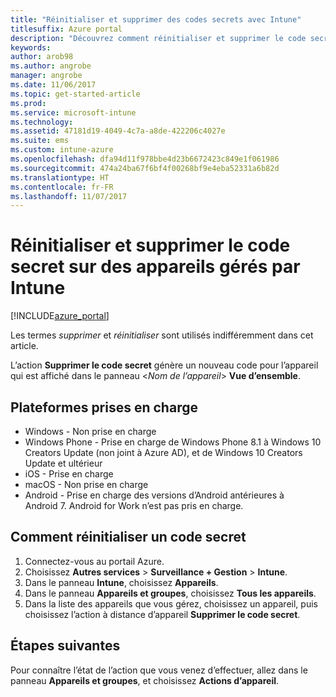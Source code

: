 ```yaml
---
title: "Réinitialiser et supprimer des codes secrets avec Intune"
titlesuffix: Azure portal
description: "Découvrez comment réinitialiser et supprimer le code secret sur les appareils que vous gérez avec Intune."
keywords: 
author: arob98
ms.author: angrobe
manager: angrobe
ms.date: 11/06/2017
ms.topic: get-started-article
ms.prod: 
ms.service: microsoft-intune
ms.technology: 
ms.assetid: 47181d19-4049-4c7a-a8de-422206c4027e
ms.suite: ems
ms.custom: intune-azure
ms.openlocfilehash: dfa94d11f978bbe4d23b6672423c849e1f061986
ms.sourcegitcommit: 474a24ba67f6bf4f00268bf9e4eba52331a6b82d
ms.translationtype: HT
ms.contentlocale: fr-FR
ms.lasthandoff: 11/07/2017
---
```

# <a name="reset-and-remove-the-passcode-on-intune-managed-devices"></a>Réinitialiser et supprimer le code secret sur des appareils gérés par Intune


[!INCLUDE[azure_portal](./includes/azure_portal.md)]

Les termes *supprimer* et *réinitialiser* sont utilisés indifféremment dans cet article.

L’action **Supprimer le code secret** génère un nouveau code pour l’appareil qui est affiché dans le panneau <*Nom de l’appareil*> **Vue d’ensemble**.

## <a name="supported-platforms"></a>Plateformes prises en charge

- Windows - Non prise en charge
- Windows Phone - Prise en charge de Windows Phone 8.1 à Windows 10 Creators Update (non joint à Azure AD), et de Windows 10 Creators Update et ultérieur
- iOS - Prise en charge
- macOS - Non prise en charge
- Android - Prise en charge des versions d’Android antérieures à Android 7. Android for Work n’est pas pris en charge.

## <a name="how-to-reset-a-passcode"></a>Comment réinitialiser un code secret

1. Connectez-vous au portail Azure.
2. Choisissez **Autres services** > **Surveillance + Gestion** > **Intune**.
3. Dans le panneau **Intune**, choisissez **Appareils**.
4. Dans le panneau **Appareils et groupes**, choisissez **Tous les appareils**.
5. Dans la liste des appareils que vous gérez, choisissez un appareil, puis choisissez l’action à distance d’appareil **Supprimer le code secret**.

## <a name="next-steps"></a>Étapes suivantes

Pour connaître l’état de l’action que vous venez d’effectuer, allez dans le panneau **Appareils et groupes**, et choisissez **Actions d’appareil**.

